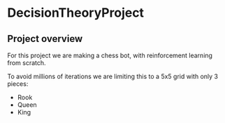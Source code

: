 # DecisionTheoryProject
## Project overview
For this project we are making a chess bot, with reinforcement learning from scratch. 

To avoid millions of iterations we are limiting this to a 5x5 grid with only 3 pieces:
- Rook
- Queen
- King
